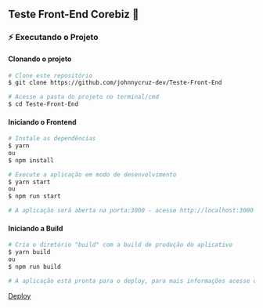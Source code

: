 ## Teste Front-End Corebiz 🚀️

### :zap: Executando o Projeto
#### Clonando o projeto
```sh
# Clone este repositório
$ git clone https://github.com/johnnycruz-dev/Teste-Front-End

# Acesse a pasta do projeto no terminal/cmd
$ cd Teste-Front-End
```

#### Iniciando o Frontend
```sh
# Instale as dependências
$ yarn
ou
$ npm install

# Execute a aplicação em modo de desenvolvimento
$ yarn start
ou
$ npm run start

# A aplicação será aberta na porta:3000 - acesse http://localhost:3000
```

#### Iniciando a Build
```sh
# Cria o diretório "build" com a build de produção do aplicativo
$ yarn build
ou
$ npm run build

# A aplicação está pronta para o deploy, para mais informações acesse o link abaixo
```
<a href="https://create-react-app.dev/docs/deployment/">Deploy</a>
